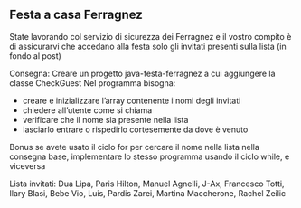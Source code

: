 ## Festa a casa Ferragnez

State lavorando col servizio di sicurezza dei Ferragnez e il vostro compito è di assicurarvi che accedano alla festa solo gli invitati presenti sulla lista (in fondo al post)

Consegna:
Creare un progetto java-festa-ferragnez a cui aggiungere la classe CheckGuest
Nel programma bisogna:
- creare e inizializzare l’array contenente i nomi degli invitati
- chiedere all’utente come si chiama
- verificare che il nome sia presente nella lista
- lasciarlo entrare o rispedirlo cortesemente da dove è venuto

Bonus
se avete usato il ciclo for per cercare il nome nella lista nella consegna base, implementare lo stesso programma usando il ciclo while, e viceversa

Lista invitati:
Dua Lipa, Paris Hilton, Manuel Agnelli, J-Ax, Francesco Totti, Ilary Blasi, Bebe Vio, Luis, Pardis Zarei, Martina Maccherone, Rachel Zeilic

